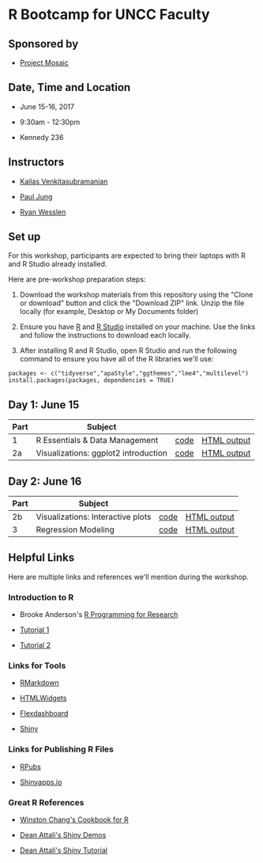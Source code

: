 # R Bootcamp for UNCC Faculty

## Sponsored by 
* [Project Mosaic](https://projectmosaic.uncc.edu/)

## Date, Time and Location

* June 15-16, 2017

* 9:30am - 12:30pm

* Kennedy 236
 
## Instructors

* [Kailas Venkitasubramanian](https://projectmosaic.uncc.edu/people/kailas-venkitasubramanian/)

* [Paul Jung](https://projectmosaic.uncc.edu/people/paul-jung/)

* [Ryan Wesslen](http://wesslen.github.io)

## Set up

For this workshop, participants are expected to bring their laptops with R and R Studio already installed. 

Here are pre-workshop preparation steps:

1.  Download the workshop materials from this repository using the "Clone or download" button and click the "Download ZIP" link. Unzip the file locally (for example, Desktop or My Documents folder)

2.  Ensure you have [R](http://archive.linux.duke.edu/cran/) and [R Studio](https://www.rstudio.com/products/rstudio/download/) installed on your machine. Use the links and follow the instructions to download each locally.

3.  After installing R and R Studio, open R Studio and run the following command to ensure you have all of the R libraries we'll use:

```{r}
packages <- c("tidyverse","apaStyle","ggthemes","lme4","multilevel")
install.packages(packages, dependencies = TRUE)
```

## Day 1: June 15

| Part | Subject                               |        |           |
| ---- | ------------------------------------- | ------ | --------- |
|    1 | R Essentials & Data Management        | [code](/data-management.Rmd) | [HTML output](https://htmlpreview.github.io/?https://rawgit.com/wesslen/r-bootcamp-workshop-summer-2017/master/data-management.html)   |
|   2a | Visualizations: ggplot2 introduction  | [code](/ggplot2-introduction.Rmd) | [HTML output](https://rawgit.com/wesslen/r-bootcamp-workshop-summer-2017/master/ggplot2-introduction.html)   |

## Day 2: June 16

| Part | Subject                                |        |           |
| ---- | -------------------------------------  | ------ | --------- |
|   2b | Visualizations: Interactive plots      | [code](/interactive-plots.Rmd) | [HTML output](https://rawgit.com/wesslen/r-bootcamp-workshop-summer-2017/master/interactive-plots.html)   |
|    3 | Regression Modeling                    | [code](/regression-modeling.Rmd) | [HTML output](https://htmlpreview.github.io/?https://rawgit.com/wesslen/r-bootcamp-workshop-summer-2017/master/regression-modeling.html)   |

## Helpful Links

Here are multiple links and references we'll mention during the workshop.

### Introduction to R

*   Brooke Anderson's [R Programming for Research](https://github.com/geanders/RProgrammingForResearch)

*   [Tutorial 1](https://github.com/geanders/RProgrammingForResearch/raw/master/slides/CourseNotes_Week1.pdf)

*   [Tutorial 2](https://github.com/geanders/RProgrammingForResearch/raw/master/slides/CourseNotes_Week2.pdf)

### Links for Tools

*   [RMarkdown](http://rmarkdown.rstudio.com/)

*   [HTMLWidgets](http://www.htmlwidgets.org/)

*   [Flexdashboard](http://rmarkdown.rstudio.com/flexdashboard/)

*   [Shiny](https://shiny.rstudio.com/)

### Links for Publishing R Files

*   [RPubs](https://rpubs.com/)

*   [Shinyapps.io](https://www.shinyapps.io/)

### Great R References

*   [Winston Chang's Cookbook for R](http://www.cookbook-r.com/)

*   [Dean Attali's Shiny Demos](http://deanattali.com/shiny/)

*   [Dean Attali's Shiny Tutorial](http://deanattali.com/blog/building-shiny-apps-tutorial/)

